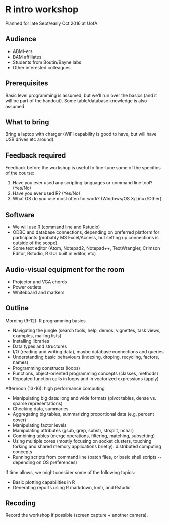 # R intro workshop

Planned for late Sept/early Oct 2016 at UofA.

## Audience

* ABMI-ers
* BAM affiliates
* Students from Boutin/Bayne labs
* Other interested colleagues.
 
## Prerequisites

Basic level programming is assumed, but we'll run over the basics (and it will be part of the handout). Some table/database knowledge is also assumed.

## What to bring

Bring a laptop with charger (WiFi capability is good to have, but will have USB drives etc around).

## Feedback required

Feedback before the workshop is useful to fine-tune some of the specifics of the course:

1. Have you ever used any scripting languages or command line tool? (Yes/No)
2. Have you ever used R? (Yes/No)
3. What OS do you use most often for work? (Windows/OS X/Linux/Other)

## Software

* We will use R (command line and Rstudio)
* ODBC and database connections, depending on preferred platform for participants (probably MS Excel/Access, but setting up connections is outside of the scope)
* Some text editor (Atom, Notepad2, Notepad++, TextWrangler, Crimson Editor, Rstudio, R GUI built in editor, etc)

## Audio-visual equipment for the room

* Projector and VGA chords
* Power outlets
* Whiteboard and markers

## Outline

Morning (9-12): R programming basics

* Navigating the jungle (search tools, help, demos, vignettes, task views, examples, mailing lists)
* Installing libraries
* Data types and structures
* I/O (reading and writing data), maybe database connections and queries
* Understanding basic behaviours (indexing, droping, recycling, factors, names)
* Programming constructs (loops)
* Functions, object-oriented programming concepts (classes, methods)
* Repeated function calls in loops and in vectorized expressions (apply)

Afternoon (13-16): high performance computing

* Manipulating big data: long and wide formats (pivot tables, dense vs. sparse representations)
* Checking data, summaries
* Aggregating big tables, summarizing proportional data (e.g. percent cover)
* Manipulating factor levels
* Manipulating attributes (gsub, grep, substr, strsplit, nchar)
* Combining tables (merge operations, filtering, matching, subsetting)
* Using multiple cores (mostly focusing on socket clusters, touching forking and shared memory applications briefly): distributed computing concepts
* Running scripts from command line (batch files, or basic shell scripts -- depending on OS preferences)

If time allows, we might consider some of the following topics:

* Basic plotting capabilities in R
* Generating reports using R markdown, knitr, and Rstudio

## Recoding

Record the workshop if possible (screen capture + another camera).
